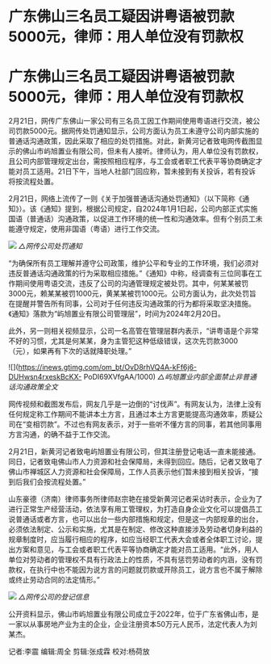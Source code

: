 # 广东佛山三名员工疑因讲粤语被罚款5000元，律师：用人单位没有罚款权

# 广东佛山三名员工疑因讲粤语被罚款5000元，律师：用人单位没有罚款权

2月21日，网传广东佛山一家公司有三名员工因工作期间使用粤语进行交流，被公司罚款5000元。据网传处罚通知显示，公司方面认为员工未遵守公司内部实施的普通话沟通政策，因此采取了相应的处罚措施。对此，新黄河记者致电网传截图显示的佛山市屿旭置业有限公司，但未有人接听。律师认为，用人单位没有罚款权，且公司内部管理规定出台，需按照相应程序，与工会或者职工代表平等协商确定才能对员工适用。21日下午，当地人社部门回应称，暂未接到有关投诉，若有投诉将按流程处置。

2月21日，网络上流传了一则《关于加强普通话沟通处罚通知》（以下简称《通知》）。该《通知》提到，根据公司规定，自2024年1月1日起，公司内部正式实施国语（普通话）沟通政策，以促进工作环境的统一性和沟通效率。但有个别员工未能遵守规定，使用非国语（粤语）进行工作交流。

![](https://inews.gtimg.com/om_bt/Opm9iace4nyiKFz6OOsnDcKFRuguF9CaqDujlBlcXbsosAA/1000)
_△网传公司处罚通知_

“为确保所有员工理解并遵守公司政策，维护公平和专业的工作环境，我们必须对违反普通话沟通政策的行为采取相应措施。”《通知》中称，经调查有三位同事在工作期间使用粤语交流，违反了公司的沟通管理规定被处罚。其中，何某某被罚3000元，赖某某被罚1000元，黄某某被罚1000元。公司方面认为，此次处罚旨在提醒并警告所有同事，公司对于任何违反沟通政策的行为都将采取坚决措施。《通知》落款为“屿旭置业有限公司管理层”，时间为2024年2月20日。

此外，另一则相关视频显示，公司一名高管在管理层群内表示，“讲粤语是个非常不好的习惯，尤其是何某某，身为主管犯这种低级错误，这次先罚款3000（元），如果再有下次的话就降职处理。”

![](https://inews.gtimg.com/om_bt/OvD8rhVQ4A-kFf6j6-DUHwsn4rxeskBcKX-
PoDI69XVfgAA/1000) _△屿旭置业内部全面禁止非普通话沟通政策全文_

网传视频和截图发布后，网友几乎是一边倒的“讨伐声”。有网友认为，法律上没有任何规定称工作期间不能讲本土方言，且通过本土方言更能提高沟通效率，质疑公司在“变相罚款”。不过也有网友表示，对于一些听不懂方言的同事，若其他同事用方言沟通，的确不益于工作交流。

2月21日，新黄河记者致电屿旭置业有限公司，但其注册登记电话一直未能接通。同日，记者致电佛山市人力资源和社会保障局，未得到回应。随后，记者又致电了佛山市禅城区人力资源和社会保障局，工作人员表示他们暂未接到相关投诉，“接到后我们会按流程处置。”

山东豪德（济南）律师事务所律师赵宗艳在接受新黄河记者采访时表示，企业为了进行正常生产经营活动，依法享有用工管理权，为打造自身企业文化可以提倡员工说普通话或者方言，也可以出台一些内部措施和规定，但是这一内部规章的出台，必须依法制定、公示和实施，尤其是在制定、修改这种直接涉及劳动者切身利益的规章制度时，应当履行相应的程序，如应当经职工代表大会或者全体职工讨论，提出方案和意见，与工会或者职工代表平等协商确定才能对员工适用。“此外，用人单位对劳动者的管理权不具有行政法上的性质，不具有惩罚劳动者的内涵，没有罚款权，在执行中也不能因为说方言的问题就罚款或开除员工，说方言也不属于解除或终止劳动合同的法定情形。”

![](https://inews.gtimg.com/om_bt/O_zazOUu9Uau8U3B-uS1mqZS7wjW4VNbzIHIVRz4gux28AA/1000)
_△网传公司的登记信息_

公开资料显示，佛山市屿旭置业有限公司成立于2022年，位于广东省佛山市，是一家以从事房地产业为主的企业，企业注册资本50万元人民币，法定代表人为刘某杰。

记者:李震 编辑:周全 剪辑:张成霖 校对:杨荷放

